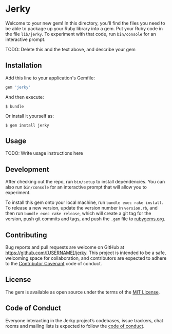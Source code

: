 # Jerky

Welcome to your new gem! In this directory, you'll find the files you need to be able to package up your Ruby library into a gem. Put your Ruby code in the file `lib/jerky`. To experiment with that code, run `bin/console` for an interactive prompt.

TODO: Delete this and the text above, and describe your gem

## Installation

Add this line to your application's Gemfile:

```ruby
gem 'jerky'
```

And then execute:

    $ bundle

Or install it yourself as:

    $ gem install jerky

## Usage

TODO: Write usage instructions here

## Development

After checking out the repo, run `bin/setup` to install dependencies. You can also run `bin/console` for an interactive prompt that will allow you to experiment.

To install this gem onto your local machine, run `bundle exec rake install`. To release a new version, update the version number in `version.rb`, and then run `bundle exec rake release`, which will create a git tag for the version, push git commits and tags, and push the `.gem` file to [rubygems.org](https://rubygems.org).

## Contributing

Bug reports and pull requests are welcome on GitHub at https://github.com/[USERNAME]/jerky. This project is intended to be a safe, welcoming space for collaboration, and contributors are expected to adhere to the [Contributor Covenant](http://contributor-covenant.org) code of conduct.

## License

The gem is available as open source under the terms of the [MIT License](https://opensource.org/licenses/MIT).

## Code of Conduct

Everyone interacting in the Jerky project’s codebases, issue trackers, chat rooms and mailing lists is expected to follow the [code of conduct](https://github.com/[USERNAME]/jerky/blob/master/CODE_OF_CONDUCT.md).
